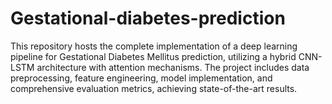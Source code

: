 # Gestational-diabetes-prediction
This repository hosts the complete implementation of a deep learning pipeline for Gestational Diabetes Mellitus prediction, utilizing a hybrid CNN-LSTM architecture with attention mechanisms. The project includes data preprocessing, feature engineering, model implementation, and comprehensive evaluation metrics, achieving state-of-the-art results.
